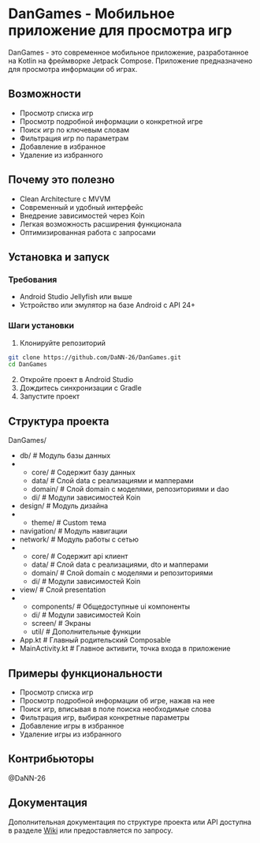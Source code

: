 # DanGames - Мобильное приложение для просмотра игр
DanGames - это современное мобильное приложение, разработанное на Kotlin на фреймворке Jetpack Compose.
Приложение предназначено для просмотра информации об играх.

## Возможности
* Просмотр списка игр
* Просмотр подробной информации о конкретной игре
* Поиск игр по ключевым словам
* Фильтрация игр по параметрам
* Добавление в избранное
* Удаление из избранного

## Почему это полезно
* Clean Architecture с MVVM
* Современный и удобный интерфейс
* Внедрение зависимостей через Koin
* Легкая возможность расширения функционала
* Оптимизированная работа с запросами

## Установка и запуск
### Требования
* Android Studio Jellyfish или выше
* Устройство или эмулятор на базе Android с API 24+
### Шаги установки
1. Клонируйте репозиторий
```bash
git clone https://github.com/DaNN-26/DanGames.git
cd DanGames
```
2. Откройте проект в Android Studio
3. Дождитесь синхронизации с Gradle
4. Запустите проект

## Структура проекта
DanGames/
* db/ # Модуль базы данных
* * core/ # Содержит базу данных
  * data/ # Слой data с реализациями и мапперами
  * domain/ # Слой domain с моделями, репозиториями и dao
  * di/ # Модули зависимостей Koin
* design/ # Модуль дизайна
* * theme/ # Custom тема
* navigation/ # Модуль навигации
* network/ # Модуль работы с сетью
* * core/ # Содержит api клиент
  * data/ # Слой data с реализациями, dto и мапперами
  * domain/ # Слой domain c моделями и репозиториями
  * di/ # Модули зависимостей Koin
* view/ # Слой presentation
* * components/ # Общедоступные ui компоненты
  * di/ # Модули зависимостей Koin
  * screen/ # Экраны
  * util/ # Дополнительные функции
* App.kt # Главный родительский Composable
* MainActivity.kt # Главное активити, точка входа в приложение

## Примеры функциональности
* Просмотр списка игр
* Просмотр подробной информации об игре, нажав на нее
* Поиск игр, вписывая в поле поиска необходимые слова
* Фильтрация игр, выбирая конкретные параметры
* Добавление игры в избранное
* Удаление игры из избранного

## Контрибьюторы
@DaNN-26

## Документация
Дополнительная документация по структуре проекта или API доступна в разделе [Wiki](https://github.com/DaNN-26/DanGames/wiki) или предоставляется по запросу.
